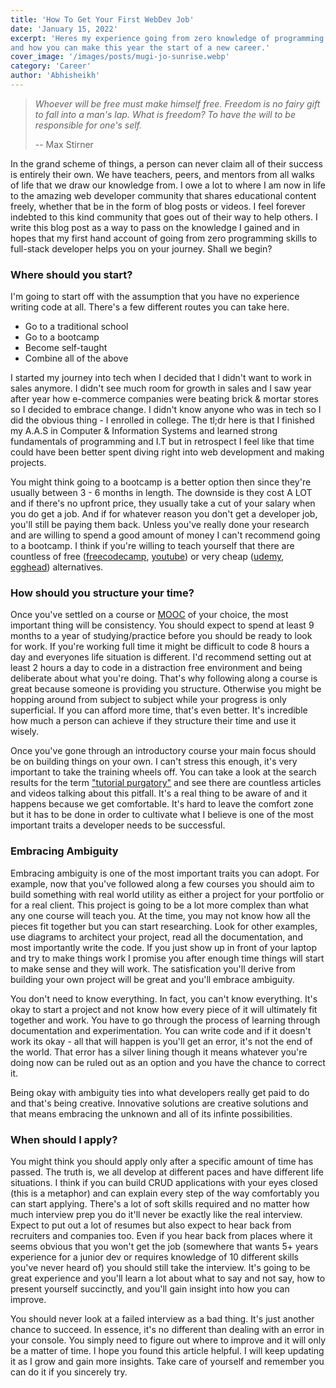 ```yaml
---
title: 'How To Get Your First WebDev Job'
date: 'January 15, 2022'
excerpt: 'Heres my experience going from zero knowledge of programming to full-stack developer 
and how you can make this year the start of a new career.'
cover_image: '/images/posts/mugi-jo-sunrise.webp'
category: 'Career'
author: 'Abhisheikh'
---
```


> _Whoever will be free must make himself free.
> Freedom is no fairy gift to fall into a man's lap.
> What is freedom? To have the will to be responsible for one's self._
>
> -- Max Stirner

In the grand scheme of things, a person can never claim all of their success is entirely their own. We have teachers, peers, and mentors
from all walks of life that we draw our knowledge from. I owe a lot to where I am now in life to the amazing web developer community that
shares educational content freely, whether that be in the form of blog posts or videos. I feel forever indebted to this kind community that
goes out of their way to help others. I write this blog post as a way to pass on the knowledge I gained and in hopes that my first hand account
of going from zero programming skills to full-stack developer helps you on your journey. Shall we begin?

### Where should you start?

I'm going to start off with the assumption that you have no experience writing code at all. There's a few different routes you can take here.

- Go to a traditional school
- Go to a bootcamp
- Become self-taught
- Combine all of the above

I started my journey into tech when I decided that I didn't want to work in sales anymore. I didn't see much room for growth in sales
and I saw year after year how e-commerce companies were beating brick & mortar stores so I decided to embrace change. I didn't know anyone
who was in tech so I did the obvious thing - I enrolled in college. The tl;dr here is that I finished my A.A.S in Computer & Information Systems
and learned strong fundamentals of programming and I.T but in retrospect I feel like that time could have been better spent diving right into
web development and making projects.

You might think going to a bootcamp is a better option then since they're usually between 3 - 6 months in length. The downside is they cost
A LOT and if there's no upfront price, they usually take a cut of your salary when you do get a job. And if for whatever reason you don't
get a developer job, you'll still be paying them back. Unless you've really done your research and are willing to spend a good amount of money
I can't recommend going to a bootcamp. I think if you're willing to teach yourself that there are countless of free ([freecodecamp](https://www.freecodecamp.com), [youtube](https://youtube.com)) or very cheap ([udemy](https://www.udemy.com), [egghead](https://egghead.io)) alternatives.

### How should you structure your time?

Once you've settled on a course or [MOOC](https://en.wikipedia.org/wiki/Massive_open_online_course) of your choice, the most important
thing will be consistency. You should expect to spend at least 9 months to a year of studying/practice before you should be ready to look for work.
If you're working full time it might be difficult to code 8 hours a day and everyones life situation is different. I'd recommend
setting out at least 2 hours a day to code in a distraction free environment and being deliberate about what you're doing. That's why
following along a course is great because someone is providing you structure. Otherwise you might be hopping around from subject to subject while your
progress is only superficial. If you can afford more time, that's even better. It's incredible how much a person can achieve if they
structure their time and use it wisely.

Once you've gone through an introductory course your main focus should be on building things on your own. I can't stress this enough,
it's very important to take the training wheels off. You can take a look at the search results for the term ["tutorial purgatory"](https://duckduckgo.com/?q=tutorial+purgatory&t=brave&ia=web)
and see there are countless articles and videos talking about this pitfall. It's a real thing to be aware of and it happens because we get
comfortable. It's hard to leave the comfort zone but it has to be done in order to cultivate what I believe is one of the most important traits
a developer needs to be successful.

### Embracing Ambiguity

Embracing ambiguity is one of the most important traits you can adopt. For example, now that you've followed along a few courses you should
aim to build something with real world utility as either a project for your portfolio or for a real client. This project is going to be
a lot more complex than what any one course will teach you. At the time, you may not know how all the pieces fit together but you can start researching.
Look for other examples, use diagrams to architect your project, read all the documentation, and most importantly write the code. If you
just show up in front of your laptop and try to make things work I promise you after enough time things will start to make sense and they
will work. The satisfication you'll derive from building your own project will be great and you'll embrace ambiguity.

You don't need to know everything. In fact, you can't know everything. It's okay to start a project and not know how every piece of it
will ultimately fit together and work. You have to go through the process of learning through documentation and experimentation. You can write
code and if it doesn't work its okay - all that will happen is you'll get an error, it's not the end of the world. That error has a silver lining though
it means whatever you're doing now can be ruled out as an option and you have the chance to correct it.

Being okay with ambiguity ties into what developers really get paid to do and that's being creative. Innovative solutions are creative solutions and that means
embracing the unknown and all of its infinte possibilities.

### When should I apply?

You might think you should apply only after a specific amount of time has passed. The truth is, we all develop at different paces and have
different life situations. I think if you can build CRUD applications with your eyes closed (this is a metaphor) and can explain every step of the way
comfortably you can start applying. There's a lot of soft skills required and no matter how much interview prep you do it'll never be exactly
like the real interview. Expect to put out a lot of resumes but also expect to hear back from recruiters and companies too. Even if you
hear back from places where it seems obvious that you won't get the job (somewhere that wants 5+ years experience for a junior dev or
requires knowledge of 10 different skills you've never heard of) you should still take the interview. It's going to be great experience
and you'll learn a lot about what to say and not say, how to present yourself succinctly, and you'll gain insight into how you can improve.

You should never look at a failed interview as a bad thing. It's just another chance to succeed. In essence, it's no different than dealing
with an error in your console. You simply need to figure out where to improve and it will only be a matter of time. I hope you found this
article helpful. I will keep updating it as I grow and gain more insights. Take care of yourself and remember you can do it if you sincerely try.
